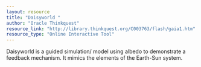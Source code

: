 ```yaml
---
layout: resource
title: "Daisyworld "
author: "Oracle Thinkquest"
resource_link: "http://library.thinkquest.org/C003763/flash/gaia1.htm"
resource_type: "Online Interactive Tool"
---
```


Daisyworld is a guided simulation/ model using albedo to demonstrate a feedback mechanism.  It mimics the elements of the Earth-Sun system.
